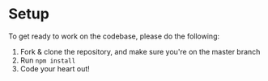 # Setup
To get ready to work on the codebase, please do the following:

  1. Fork & clone the repository, and make sure you're on the master branch 
  2. Run `npm install`
  3. Code your heart out!
